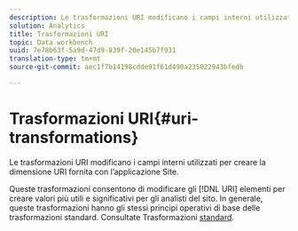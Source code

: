 ```yaml
---
description: Le trasformazioni URI modificano i campi interni utilizzati per creare la dimensione URI fornita con l’applicazione Site.
solution: Analytics
title: Trasformazioni URI
topic: Data workbench
uuid: 7e78b63f-5a9d-47d9-839f-20e145b7f931
translation-type: tm+mt
source-git-commit: aec1f7b14198cdde91f61d490a235022943bfedb

---
```



# Trasformazioni URI{#uri-transformations}

Le trasformazioni URI modificano i campi interni utilizzati per creare la dimensione URI fornita con l’applicazione Site.

Queste trasformazioni consentono di modificare gli [!DNL URI] elementi per creare valori più utili e significativi per gli analisti del sito. In generale, queste trasformazioni hanno gli stessi principi operativi di base delle trasformazioni standard. Consultate Trasformazioni [standard](../../../../../home/c-dataset-const-proc/c-data-trans/c-transf-types/c-standard-transf/c-standard-transf.md#concept-25f4bdbf8fe74c4aaeb2fcd226243886).
